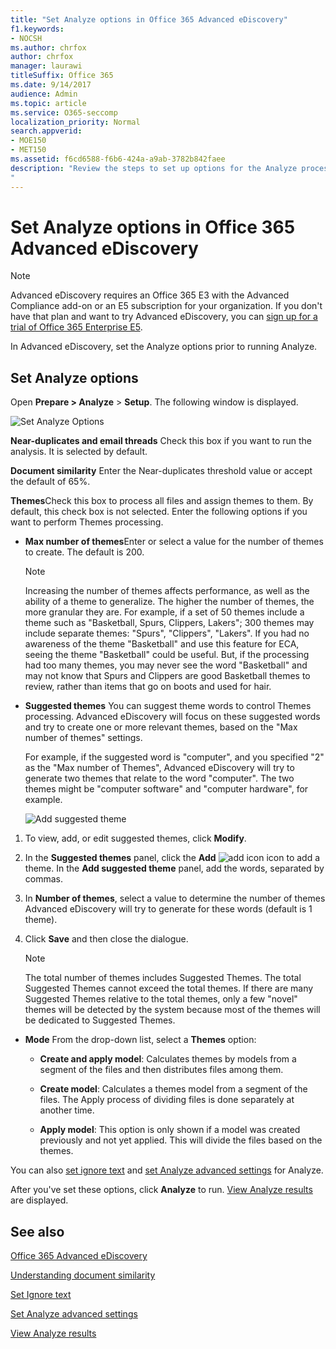 ```yaml
---
title: "Set Analyze options in Office 365 Advanced eDiscovery"
f1.keywords:
- NOCSH
ms.author: chrfox
author: chrfox
manager: laurawi
titleSuffix: Office 365
ms.date: 9/14/2017
audience: Admin
ms.topic: article
ms.service: O365-seccomp
localization_priority: Normal
search.appverid: 
- MOE150
- MET150
ms.assetid: f6cd6588-f6b6-424a-a9ab-3782b842faee
description: "Review the steps to set up options for the Analyze process in Office 365 Advanced eDiscovery, including near-duplicates, email threads, and themes. 
"
---
```


# Set Analyze options in Office 365 Advanced eDiscovery

> [!NOTE]
> Advanced eDiscovery requires an Office 365 E3 with the Advanced Compliance add-on or an E5 subscription for your organization. If you don't have that plan and want to try Advanced eDiscovery, you can [sign up for a trial of Office 365 Enterprise E5](https://go.microsoft.com/fwlink/p/?LinkID=698279). 
  
In Advanced eDiscovery, set the Analyze options prior to running Analyze.
  
## Set Analyze options

Open **Prepare \> Analyze** \> **Setup**. The following window is displayed.
  
![Set Analyze Options](media/c3ec7a92-8484-4812-b98c-aa3eb740e5b7.png)
  
 **Near-duplicates and email threads** Check this box if you want to run the analysis. It is selected by default. 
  
 **Document similarity** Enter the Near-duplicates threshold value or accept the default of 65%. 
  
 **Themes**Check this box to process all files and assign themes to them. By default, this check box is not selected. Enter the following options if you want to perform Themes processing.
  
- **Max number of themes**Enter or select a value for the number of themes to create. The default is 200. 
    
    > [!NOTE]
    > Increasing the number of themes affects performance, as well as the ability of a theme to generalize. The higher the number of themes, the more granular they are. For example, if a set of 50 themes include a theme such as "Basketball, Spurs, Clippers, Lakers"; 300 themes may include separate themes: "Spurs", "Clippers", "Lakers". If you had no awareness of the theme "Basketball" and use this feature for ECA, seeing the theme "Basketball" could be useful. But, if the processing had too many themes, you may never see the word "Basketball" and may not know that Spurs and Clippers are good Basketball themes to review, rather than items that go on boots and used for hair. 
  
- **Suggested themes** You can suggest theme words to control Themes processing. Advanced eDiscovery will focus on these suggested words and try to create one or more relevant themes, based on the "Max number of themes" settings. 
    
    For example, if the suggested word is "computer", and you specified "2" as the "Max number of Themes", Advanced eDiscovery will try to generate two themes that relate to the word "computer". The two themes might be "computer software" and "computer hardware", for example. 
    
    ![Add suggested theme](media/06e9ffd3-a76c-423b-b450-9e465eb9a02f.png)
  
1. To view, add, or edit suggested themes, click **Modify**.
    
2. In the **Suggested themes** panel, click the **Add** ![add icon](media/c2dd8b3a-5a22-412c-a7fa-143f5b2b5612.png) icon to add a theme. In the **Add suggested theme** panel, add the words, separated by commas. 
    
3. In **Number of themes**, select a value to determine the number of themes Advanced eDiscovery will try to generate for these words (default is 1 theme).
    
4. Click **Save** and then close the dialogue. 
    
    > [!NOTE]
    > The total number of themes includes Suggested Themes. The total Suggested Themes cannot exceed the total themes. If there are many Suggested Themes relative to the total themes, only a few "novel" themes will be detected by the system because most of the themes will be dedicated to Suggested Themes. 
  
- **Mode** From the drop-down list, select a **Themes** option: 
    
  - **Create and apply model**: Calculates themes by models from a segment of the files and then distributes files among them.
    
  - **Create model**: Calculates a themes model from a segment of the files. The Apply process of dividing files is done separately at another time.
    
  - **Apply model**: This option is only shown if a model was created previously and not yet applied. This will divide the files based on the themes.
    
You can also [set ignore text](set-ignore-text-in-advanced-ediscovery.md) and [set Analyze advanced settings](set-analyze-advanced-settings-in-advanced-ediscovery.md) for Analyze. 
  
After you've set these options, click **Analyze** to run. [View Analyze results](view-analyze-results-in-advanced-ediscovery.md) are displayed. 
  
## See also

[Office 365 Advanced eDiscovery](office-365-advanced-ediscovery.md)
  
[Understanding document similarity](understand-document-similarity-in-advanced-ediscovery.md)
  
[Set Ignore text ](set-ignore-text-in-advanced-ediscovery.md)
  
[Set Analyze advanced settings](set-analyze-advanced-settings-in-advanced-ediscovery.md)
  
[View Analyze results](view-analyze-results-in-advanced-ediscovery.md)

